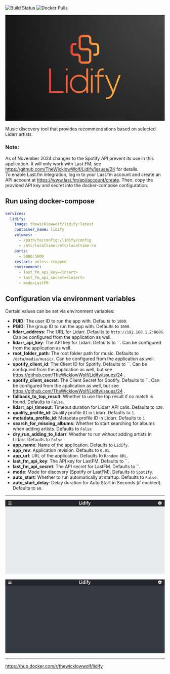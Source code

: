 ![Build Status](https://github.com/TheWicklowWolf/Lidify/actions/workflows/main.yml/badge.svg)
![Docker Pulls](https://img.shields.io/docker/pulls/thewicklowwolf/lidify.svg)


<p align="center">
  <img src="/src/static/lidify.png" alt="image">
</p>

Music discovery tool that provides recommendations based on selected Lidarr artists.  

### Note:
As of November 2024 changes to the Spotify API prevent its use in this application. It will only work with Last.FM, see https://github.com/TheWicklowWolf/Lidify/issues/24 for details.  
To enable Last.fm integration, log in to your Last.fm account and create an API account at https://www.last.fm/api/account/create. Then, copy the provided API key and secret into the docker-compose configuration.

## Run using docker-compose

```yaml
services:
  lidify:
    image: thewicklowwolf/lidify:latest
    container_name: lidify
    volumes:
      - /path/to/config:/lidify/config
      - /etc/localtime:/etc/localtime:ro
    ports:
      - 5000:5000
    restart: unless-stopped
    environment:
      - last_fm_api_key=<insert>
      - last_fm_api_secret=<insert>
      - mode=LastFM
```

## Configuration via environment variables

Certain values can be set via environment variables:

* __PUID__: The user ID to run the app with. Defaults to `1000`. 
* __PGID__: The group ID to run the app with. Defaults to `1000`.
* __lidarr_address__: The URL for Lidarr. Defaults to `http://192.168.1.2:8686`. Can be configured from the application as well.
* __lidarr_api_key__: The API key for Lidarr. Defaults to ``. Can be configured from the application as well.
* __root_folder_path__: The root folder path for music. Defaults to `/data/media/music/`. Can be configured from the application as well.
* __spotify_client_id__: The Client ID for Spotify. Defaults to ``. Can be configured from the application as well, but see https://github.com/TheWicklowWolf/Lidify/issues/24 .
* __spotify_client_secret__: The Client Secret for Spotify. Defaults to ``. Can be configured from the application as well, but see https://github.com/TheWicklowWolf/Lidify/issues/24 .
* __fallback_to_top_result__: Whether to use the top result if no match is found. Defaults to `False`.
* __lidarr_api_timeout__: Timeout duration for Lidarr API calls. Defaults to `120`.
* __quality_profile_id__: Quality profile ID in Lidarr. Defaults to `1`.
* __metadata_profile_id__: Metadata profile ID in Lidarr. Defaults to `1`
* __search_for_missing_albums__: Whether to start searching for albums when adding artists. Defaults to `False`
* __dry_run_adding_to_lidarr__: Whether to run without adding artists in Lidarr. Defaults to `False`
* __app_name__: Name of the application. Defaults to `Lidify`.
* __app_rev__: Application revision. Defaults to `0.01`.
* __app_url__: URL of the application. Defaults to `Random URL`.
* __last_fm_api_key__: The API key for LastFM. Defaults to ``.
* __last_fm_api_secret__: The API secret for LastFM. Defaults to ``.
* __mode__: Mode for discovery (Spotify or LastFM). Defaults to `Spotify`.
* __auto_start__: Whether to run automatically at startup. Defaults to `False`.
* __auto_start_delay__: Delay duration for Auto Start in Seconds (if enabled). Defaults to `60`.

---

<p align="center">
  <img src="/src/static/light.png" alt="image">
</p>

<p align="center">
  <img src="/src/static/dark.png" alt="image">
</p>

---

https://hub.docker.com/r/thewicklowwolf/lidify
